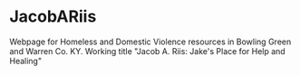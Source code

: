 # JacobARiis
Webpage for Homeless and Domestic Violence resources in Bowling Green and Warren Co. KY. Working title "Jacob A. Riis: Jake's Place for Help and Healing"
